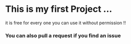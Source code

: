# This is my first Project ...
it is free for every one you can use it without permission !!
### You can also pull a request if you find an issue